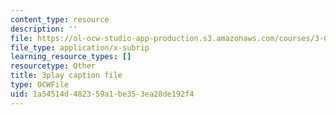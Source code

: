 ```yaml
---
content_type: resource
description: ''
file: https://ol-ocw-studio-app-production.s3.amazonaws.com/courses/3-091sc-introduction-to-solid-state-chemistry-fall-2010/1a54514d482359a1be353ea28de192f4_FVzaznYPCes.vtt
file_type: application/x-subrip
learning_resource_types: []
resourcetype: Other
title: 3play caption file
type: OCWFile
uid: 1a54514d-4823-59a1-be35-3ea28de192f4
---
```


